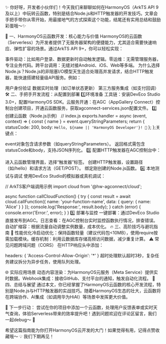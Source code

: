 ✨ 你好呀，开发者小伙伴们！今天我们来聊聊如何在HarmonyOS（ArkTS API 9及以上）中玩转云函数，特别是结合Node.js和HTTP触发器的开发技巧。文章会手把手带你从零开始，用最接地气的方式探索这个功能，结尾还有实用总结和鼓励彩蛋哦～✨

🌟 一、HarmonyOS云函数开发：核心能力与价值
HarmonyOS的云函数（Serverless）为开发者提供了​​无服务器架构​​的便捷能力，尤其适合需要快速响应、弹性扩容的场景。通过ArkTS API 9+，你可以轻松实现：

​​事件驱动​​：比如用户登录、数据更新时自动触发逻辑。
​​零运维​​：无需管理服务器，专注业务代码。
​​跨平台调用​​：无缝对接Android、iOS、Web等多端。
​​为什么选择Node.js？​​
Node.js的非阻塞I/O模型天生适合处理高并发请求，结合HTTP触发器，能快速搭建轻量级API服务。例如：

用户身份验证
数据实时处理（如订单状态更新）
第三方服务集成（如支付回调）
🛠️ 二、手把手开发流程：从配置到部署
1️⃣ ​​环境准备​​
​​工具链​​：安装DevEco Studio 3.0+，配置HarmonyOS SDK。
​​云服务开通​​：在AGC（AppGallery Connect）控制台创建项目，开通云函数服务，获取agconnect-services.json配置文件。
2️⃣ ​​创建云函数（Node.js示例）​​
// index.js
exports.handler = async (event, context) => {
  const { name } = event.queryStringParameters;
  return {
    statusCode: 200,
    body: `Hello, ${name || 'HarmonyOS Developer'}! 👋`
  };
};
​​关键点​​：

event对象包含请求参数（如queryStringParameters）。
返回格式需包含statusCode和body，支持JSON序列化。
3️⃣ ​​配置HTTP触发器​​
在AGC控制台中：

进入云函数管理界面，选择“触发器”标签。
创建HTTP触发器，设置路径（如/hello）和请求方法（GET/POST）。
绑定刚创建的Node.js函数。
4️⃣ ​​本地测试与调试​​
使用DevEco Studio的模拟器或真机调试：

// ArkTS客户端调用示例
import cloud from '@hw-agconnect/cloud';

async function callCloudFunction() {
  try {
    const result = await cloud.callFunction({
      name: 'your-function-name',
      data: { query: { name: 'Alice' } }
    });
    console.log('Response:', result.body);
  } catch (error) {
    console.error('Error:', error);
  }
}
5️⃣ ​​部署与监控​​
​​一键部署​​：通过DevEco Studio直接发布到AGC。
​​日志查看​​：在AGC控制台实时监控函数执行情况，排查错误。
​​自动扩缩容​​：根据流量自动调整实例数量，成本优化。
🔥 三、高阶技巧与避坑指南
🚀 性能优化
​​冷启动优化​​：保持函数轻量（建议代码包<10MB），使用require按需加载模块。
​​缓存机制​​：利用云数据库存储高频访问数据，减少重复计算。
⚠️ 常见问题
​​跨域问题（CORS）​​
在HTTP响应头中添加：

headers: { 'Access-Control-Allow-Origin': '*' }
​​超时处理​​
默认超时3秒，复杂任务建议拆分为异步任务，使用队列处理。

🌐 实际应用场景
​​动态内容渲染​​：为HarmonyOS元服务（Meta Service）提供实时数据。
​​Webhook集成​​：接收GitHub、支付平台的通知，触发自动化流程。
📍 四、总结与展望
通过本文，你已经掌握了HarmonyOS云函数的核心开发流程，特别是Node.js与HTTP触发器的实战技巧。随着HarmonyOS生态的壮大，云函数将在​​跨端协作​​、​​AI集成​​（如调用华为HiAI）等场景中发挥更大价值。

🎯 ​​下一步行动​​：
尝试在你的项目中添加一个云函数，处理用户反馈表单或实时天气查询，体验Serverless带来的效率提升吧！遇到问题欢迎在评论区留言，我们一起debug～ 🚀

希望这篇指南能为你打开HarmonyOS云开发的大门！如果觉得有用，记得点赞收藏哦～ 💡 我们下期再见！